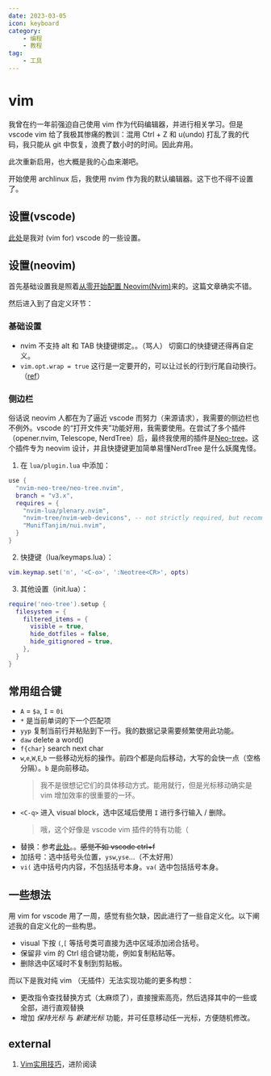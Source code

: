 ```yaml
---
date: 2023-03-05
icon: keyboard
category:
    - 编程
    - 教程
tag:
    - 工具
---
```

# vim
我曾在约一年前强迫自己使用 vim 作为代码编辑器，并进行相关学习。但是 vscode vim 给了我极其惨痛的教训：混用 Ctrl + Z 和 u(undo) 打乱了我的代码，我只能从 git 中恢复，浪费了数小时的时间。因此弃用。

此次重新启用，也大概是我的心血来潮吧。

开始使用 archlinux 后，我使用 nvim 作为我的默认编辑器。这下也不得不设置了。
## 设置(vscode)
[此处](https://github.com/lxl66566/my-key-data/blob/main/config/vscode/settings.json)是我对 (vim for) vscode 的一些设置。
## 设置(neovim)
首先基础设置我是照着[从零开始配置 Neovim(Nvim)](https://martinlwx.github.io/zh-cn/config-neovim-from-scratch/)来的。这篇文章确实不错。

然后进入到了自定义环节：
### 基础设置
* nvim 不支持 alt 和 TAB 快捷键绑定。。（骂人） 切窗口的快捷键还得再自定义。
* `vim.opt.wrap = true` 这行是一定要开的，可以让过长的行到行尾自动换行。（[ref](https://neovim.io/doc/user/options.html#'wrap')）
### 侧边栏
俗话说 neovim 人都在为了逼近 vscode 而努力（来源请求），我需要的侧边栏也不例外。vscode 的“打开文件夹”功能好用，我需要使用。在尝试了多个插件（opener.nvim, Telescope, NerdTree）后，最终我使用的插件是[Neo-tree](https://github.com/nvim-neo-tree/neo-tree.nvim)。这个插件专为 neovim 设计，并且快捷键更加简单易懂<span class="heimu" title="你知道的太多了">NerdTree 是什么妖魔鬼怪</span>。

1. 在 `lua/plugin.lua` 中添加：
```lua
use {
  "nvim-neo-tree/neo-tree.nvim",
  branch = "v3.x",
  requires = { 
    "nvim-lua/plenary.nvim",
    "nvim-tree/nvim-web-devicons", -- not strictly required, but recommended
    "MunifTanjim/nui.nvim",
  }
}

```
2. 快捷键（lua/keymaps.lua）：
```lua
vim.keymap.set('n', '<C-o>', ':Neotree<CR>', opts)
```
3. 其他设置（init.lua）：
```lua
require('neo-tree').setup {
  filesystem = {
    filtered_items = {
      visible = true,  
      hide_dotfiles = false,
      hide_gitignored = true,
    },
  }
}
```
## 常用组合键
* `A` = `$a`, `I` = `0i`
* `*` 是当前单词的下一个匹配项
* `yyp` 复制当前行并粘贴到下一行。我的数据记录需要频繁使用此功能。
* `daw` delete a word()
* `f{char}` search next char
* `w`,`e`,`W`,`E`,`b` 一些移动光标的操作。前四个都是向后移动，大写的会快一点（空格分隔）。`b` 是向前移动。
  > 我不是很想记它们的具体移动方式。能用就行，但是光标移动确实是 vim 增加效率的很重要的一环。
* `<C-q>` 进入 visual block，选中区域后使用 `I` 进行多行输入 / 删除。
  > 哦，这个好像是 vscode vim 插件的特有功能（
* 替换：参考[此处](http://yyq123.blogspot.com/2011/10/vim-substitute.html)。。~~感觉不如 vscode ctrl+f~~
* 加括号：选中括号头位置，`ysw`,`yse`...（不太好用）
* `vi(` 选中括号内内容，不包括括号本身。`va(` 选中包括括号本身。
## 一些想法
用 vim for vscode 用了一周，感觉有些欠缺，因此进行了一些自定义化。以下阐述我的自定义化的一些构思。
* visual 下按 `(`,`[` 等括号类可直接为选中区域添加闭合括号。
* 保留非 vim 的 Ctrl 组合键功能，例如复制粘贴等。
* 删除选中区域时不复制到剪贴板。

而以下是我对纯 vim （无插件）无法实现功能的更多构想：
* 更改指令查找替换方式（太麻烦了），直接搜索高亮，然后选择其中的一些或全部，进行直观替换
* 增加 *保持光标* 与 *新建光标* 功能，并可任意移动任一光标，方便随机修改。
## external
1. [Vim实用技巧](https://awesome-programming-books.github.io/vim/Vim实用技巧.pdf)，进阶阅读

